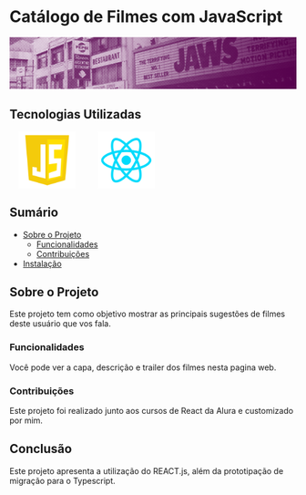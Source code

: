 # Catálogo de Filmes com JavaScript

![Descrição da Imagem](public/imagens/banner-favoritos.png)

## Tecnologias Utilizadas

<div style="display: flex; flex-direction: row;">
  <div style="margin-right: 20px; display: flex; justify-content: flex-start;">
    <img src="public/imagens/js.png" alt="Logo JavaScript" width="100"/>
  </div>
  <div style="display: flex; justify-content: flex-center;">
    <img src="public/imagens/react.png" alt="Logo React" width="100"/>
  </div>
</div>

## Sumário

- [Sobre o Projeto](#sobre-o-projeto)
  - [Funcionalidades](#funcionalidades)
  - [Contribuições](#contribuicoes)
- [Instalação](#instalacao)

## Sobre o Projeto

Este projeto tem como objetivo mostrar as principais sugestões de filmes deste usuário que vos fala.

### Funcionalidades

Você pode ver a capa, descrição e trailer dos filmes nesta pagina web.

### Contribuições

Este projeto foi realizado junto aos cursos de React da Alura e customizado por mim.

## Conclusão

Este projeto apresenta a utilização do REACT.js, além da prototipação de migração para o Typescript.
